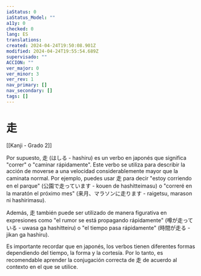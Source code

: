```yaml
---
iaStatus: 0
iaStatus_Model: ""
a11y: 0
checked: 0
lang: ES
translations: 
created: 2024-04-24T19:50:08.901Z
modified: 2024-04-24T19:55:54.689Z
supervisado: ""
ACCION: ""
ver_major: 0
ver_minor: 3
ver_rev: 1
nav_primary: []
nav_secondary: []
tags: []
---
```

# 走

[[Kanji - Grado 2]]

Por supuesto, 走 (はしる - hashiru) es un verbo en japonés que significa "correr" o "caminar rápidamente". Este verbo se utiliza para describir la acción de moverse a una velocidad considerablemente mayor que la caminata normal. Por ejemplo, puedes usar 走 para decir "estoy corriendo en el parque" (公園で走っています - kouen de hashitteimasu) o "correré en la maratón el próximo mes" (来月、マラソンに走ります - raigetsu, marason ni hashirimasu). 

Además, 走 también puede ser utilizado de manera figurativa en expresiones como "el rumor se está propagando rápidamente" (噂が走っている - uwasa ga hashitteiru) o "el tiempo pasa rápidamente" (時間が走る - jikan ga hashiru).

Es importante recordar que en japonés, los verbos tienen diferentes formas dependiendo del tiempo, la forma y la cortesía. Por lo tanto, es recomendable aprender la conjugación correcta de 走 de acuerdo al contexto en el que se utilice.
